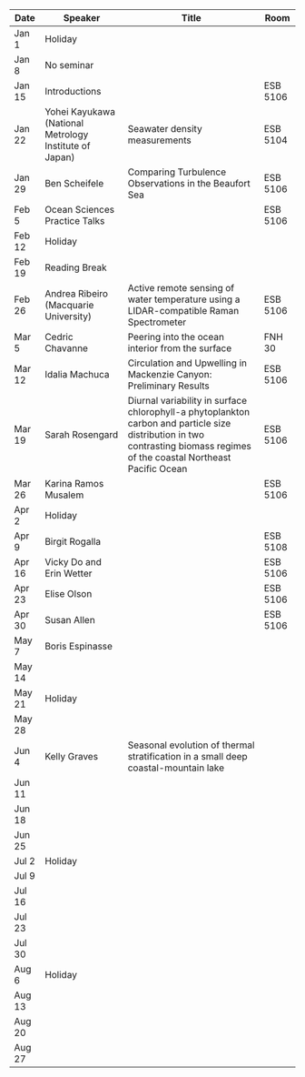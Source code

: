Date    |   Speaker                                                 |   Title                                                                                                                                                                       |   Room
--------|-----------------------------------------------------------|-------------------------------------------------------------------------------------------------------------------------------------------------------------------------------|------------
Jan 1   |   Holiday                                                 |                                                                                                                                                                               |
Jan 8   |   No seminar                                              |                                                                                                                                                                               |
Jan 15  |   Introductions                                           |                                                                                                                                                                               |   ESB 5106
Jan 22  |   Yohei Kayukawa (National Metrology Institute of Japan)  |   Seawater density measurements                                                                                                                                               |   ESB 5104
Jan 29  |   Ben Scheifele                                           |   Comparing Turbulence Observations in the Beaufort Sea                                                                                                                       |   ESB 5106
Feb 5   |   Ocean Sciences Practice Talks                           |                                                                                                                                                                               |   ESB 5106
Feb 12  |   Holiday                                                 |                                                                                                                                                                               |
Feb 19  |   Reading Break                                           |                                                                                                                                                                               |
Feb 26  |   Andrea Ribeiro (Macquarie University)                   |   Active remote sensing of water temperature using a LIDAR-compatible Raman Spectrometer                                                                                      |   ESB 5106
Mar 5   |   Cedric Chavanne                                         |   Peering into the ocean interior from the surface                                                                                                                            |   FNH 30
Mar 12  |   Idalia Machuca                                          |   Circulation and Upwelling in Mackenzie Canyon: Preliminary Results                                                                                                          |   ESB 5106
Mar 19  |   Sarah Rosengard                                         |   Diurnal variability in surface chlorophyll-a phytoplankton carbon and particle size distribution in two contrasting biomass regimes of the coastal Northeast Pacific Ocean  |   ESB 5106
Mar 26  |   Karina Ramos Musalem                                    |                                                                                                                                                                               |   ESB 5106
Apr 2   |   Holiday                                                 |                                                                                                                                                                               |
Apr 9   |   Birgit Rogalla                                          |                                                                                                                                                                               |   ESB 5108
Apr 16  |   Vicky Do and Erin Wetter                                |                                                                                                                                                                               |   ESB 5106
Apr 23  |   Elise Olson                                             |                                                                                                                                                                               |   ESB 5106
Apr 30  |   Susan Allen                                             |                                                                                                                                                                               |   ESB 5106
May 7   |   Boris Espinasse                                         |                                                                                                                                                                               |
May 14  |                                                           |                                                                                                                                                                               |
May 21  |   Holiday                                                 |                                                                                                                                                                               |
May 28  |                                                           |                                                                                                                                                                               |
Jun 4   |   Kelly Graves                                            |   Seasonal evolution of thermal stratification in a small deep coastal-mountain lake                                                                                          |
Jun 11  |                                                           |                                                                                                                                                                               |
Jun 18  |                                                           |                                                                                                                                                                               |
Jun 25  |                                                           |                                                                                                                                                                               |
Jul 2   |   Holiday                                                 |                                                                                                                                                                               |
Jul 9   |                                                           |                                                                                                                                                                               |
Jul 16  |                                                           |                                                                                                                                                                               |
Jul 23  |                                                           |                                                                                                                                                                               |
Jul 30  |                                                           |                                                                                                                                                                               |
Aug 6   |   Holiday                                                 |                                                                                                                                                                               |
Aug 13  |                                                           |                                                                                                                                                                               |
Aug 20  |                                                           |                                                                                                                                                                               |
Aug 27  |                                                           |                                                                                                                                                                               |
